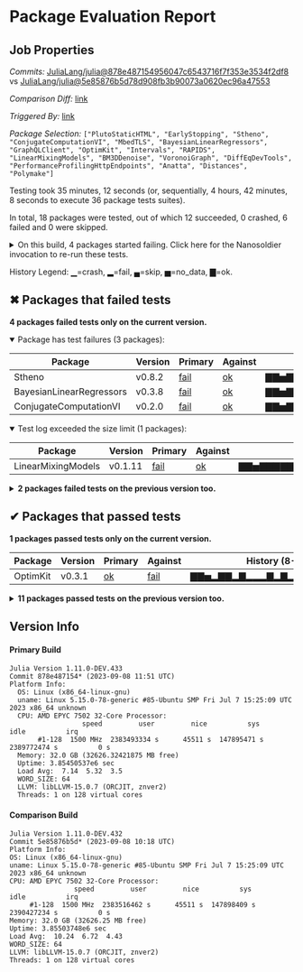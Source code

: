 # Package Evaluation Report

## Job Properties

*Commits:* [JuliaLang/julia@878e487154956047c6543716f7f353e3534f2df8](https://github.com/JuliaLang/julia/commit/878e487154956047c6543716f7f353e3534f2df8) vs [JuliaLang/julia@5e85876b5d78d908fb3b90073a0620ec96a47553](https://github.com/JuliaLang/julia/commit/5e85876b5d78d908fb3b90073a0620ec96a47553)

*Comparison Diff:* [link](https://github.com/JuliaLang/julia/compare/5e85876b5d78d908fb3b90073a0620ec96a47553...878e487154956047c6543716f7f353e3534f2df8)

*Triggered By:* [link](https://github.com/JuliaLang/julia/pull/51245#issuecomment-1712555215)

*Package Selection:* `["PlutoStaticHTML", "EarlyStopping", "Stheno", "ConjugateComputationVI", "MbedTLS", "BayesianLinearRegressors", "GraphQLClient", "OptimKit", "Intervals", "RAPIDS", "LinearMixingModels", "BM3DDenoise", "VoronoiGraph", "DiffEqDevTools", "PerformanceProfilingHttpEndpoints", "Anatta", "Distances", "Polymake"]`

Testing took 35 minutes, 12 seconds (or, sequentially, 4 hours, 42 minutes, 8 seconds to execute 36 package tests suites).

In total, 18 packages were tested, out of which 12 succeeded, 0 crashed, 6 failed and 0 were skipped.


<details><summary>On this build, 4 packages started failing. Click here for the Nanosoldier invocation to re-run these tests.</summary>
<p>

```
@nanosoldier `runtests(["ConjugateComputationVI", "LinearMixingModels", "BayesianLinearRegressors", "Stheno"])`
```

</p>
</details>


History Legend: ▁=crash, ▂=fail, ▄=skip, ▅=no_data, ▇=ok.

## ✖ Packages that failed tests

**4 packages failed tests only on the current version.**

<details open><summary>Package has test failures (3 packages):</summary>
<p>


| Package | Version | Primary | Against | History (8-11 to 9-9) |
| ------- | ------- | ------- | ------- | ------- |
| Stheno | v0.8.2 | [fail](https://s3.amazonaws.com/julialang-reports/nanosoldier/pkgeval/by_hash/878e487_vs_5e85876/Stheno.primary.log) | [ok](https://s3.amazonaws.com/julialang-reports/nanosoldier/pkgeval/by_hash/878e487_vs_5e85876/Stheno.against.log) | <span class="history">▇▇▅▇▇▇▇▇▇▇▇▇▇▇▇▇▇▇▇▇▇▇▇▇▅▇▇▇▇▇</span> |
| BayesianLinearRegressors | v0.3.8 | [fail](https://s3.amazonaws.com/julialang-reports/nanosoldier/pkgeval/by_hash/878e487_vs_5e85876/BayesianLinearRegressors.primary.log) | [ok](https://s3.amazonaws.com/julialang-reports/nanosoldier/pkgeval/by_hash/878e487_vs_5e85876/BayesianLinearRegressors.against.log) | <span class="history">▇▇▅▇▇▇▇▇▇▇▇▇▇▇▇▇▇▇▇▇▇▇▇▇▅▇▇▇▇▇</span> |
| ConjugateComputationVI | v0.2.0 | [fail](https://s3.amazonaws.com/julialang-reports/nanosoldier/pkgeval/by_hash/878e487_vs_5e85876/ConjugateComputationVI.primary.log) | [ok](https://s3.amazonaws.com/julialang-reports/nanosoldier/pkgeval/by_hash/878e487_vs_5e85876/ConjugateComputationVI.against.log) | <span class="history">▇▇▅▇▇▇▇▇▇▇▇▇▇▇▇▇▇▇▇▇▇▇▇▇▅▇▇▇▇▇</span> |

</p>
</details>

<details open><summary>Test log exceeded the size limit (1 packages):</summary>
<p>


| Package | Version | Primary | Against | History (8-11 to 9-9) |
| ------- | ------- | ------- | ------- | ------- |
| LinearMixingModels | v0.1.11 | [fail](https://s3.amazonaws.com/julialang-reports/nanosoldier/pkgeval/by_hash/878e487_vs_5e85876/LinearMixingModels.primary.log) | [ok](https://s3.amazonaws.com/julialang-reports/nanosoldier/pkgeval/by_hash/878e487_vs_5e85876/LinearMixingModels.against.log) | <span class="history">▇▇▅▇▇▇▇▇▇▇▇▇▇▇▇▇▇▇▇▇▇▇▇▇▅▇▇▇▇▇</span> |

</p>
</details>

<details><summary><strong>2 packages failed tests on the previous version too.</strong></summary>
<p>

<details open><summary>Package has test failures (1 packages):</summary>
<p>


| Package | History (8-11 to 9-9) |
| ------- | ------- |
| [Intervals v1.10.0](https://s3.amazonaws.com/julialang-reports/nanosoldier/pkgeval/by_hash/878e487_vs_5e85876/Intervals.primary.log) | <span class="history">▇▇▅▇▇▇▇▇▇▇▇▇▇▇▇▇▇▇▇▇▇▇▇▇▅▇▇▇▇▇</span> |

</p>
</details>

<details open><summary>Tests became inactive (1 packages):</summary>
<p>


| Package | History (8-11 to 9-9) |
| ------- | ------- |
| [RAPIDS v0.4.0](https://s3.amazonaws.com/julialang-reports/nanosoldier/pkgeval/by_hash/878e487_vs_5e85876/RAPIDS.primary.log) | <span class="history">▇▇▅▇▇▇▇▇▂▇▇▇▂▇▂▇▇▂▇▇▇▇▇▇▅▂▂▇▇▇</span> |

</p>
</details>

</p>
</details>


## ✔ Packages that passed tests

**1 packages passed tests only on the current version.**

| Package | Version | Primary | Against | History (8-11 to 9-9) |
| ------- | ------- | ------- | ------- | ------- |
| OptimKit | v0.3.1 | [ok](https://s3.amazonaws.com/julialang-reports/nanosoldier/pkgeval/by_hash/878e487_vs_5e85876/OptimKit.primary.log) | [fail](https://s3.amazonaws.com/julialang-reports/nanosoldier/pkgeval/by_hash/878e487_vs_5e85876/OptimKit.against.log) | <span class="history">▇▇▅▂▇▇▂▇▂▂▂▇▂▇▂▇▂▇▂▇▇▂▂▂▅▇▇▇▂▇</span> |

<details><summary><strong>11 packages passed tests on the previous version too.</strong></summary>
<p>

| Package | History (8-11 to 9-9) |
| ------- | ------- |
| [MbedTLS v1.1.7](https://s3.amazonaws.com/julialang-reports/nanosoldier/pkgeval/by_hash/878e487_vs_5e85876/MbedTLS.primary.log) | <span class="history">▇▇▅▁▇▁▇▇▇▇▇▁▇▁▇▇▇▇▇▇▇▇▇▇▅▇▇▇▇▇</span> |
| [Distances v0.10.9](https://s3.amazonaws.com/julialang-reports/nanosoldier/pkgeval/by_hash/878e487_vs_5e85876/Distances.primary.log) | <span class="history">▂▇▅▇▇▇▇▇▇▇▇▇▇▇▇▇▇▇▇▇▇▇▇▂▅▂▇▇▇▇</span> |
| [EarlyStopping v0.3.0](https://s3.amazonaws.com/julialang-reports/nanosoldier/pkgeval/by_hash/878e487_vs_5e85876/EarlyStopping.primary.log) | <span class="history">▂▇▅▇▂▂▇▂▇▂▂▇▇▇▇▇▇▇▇▂▇▇▇▇▅▇▇▇▇▇</span> |
| [Polymake v0.11.5](https://s3.amazonaws.com/julialang-reports/nanosoldier/pkgeval/by_hash/878e487_vs_5e85876/Polymake.primary.log) | <span class="history">▂▂▅▇▂▂▂▂▂▂▂▂▂▂▂▂▇▇▂▂▂▂▂▂▅▂▂▂▂▂</span> |
| [DiffEqDevTools v2.35.0](https://s3.amazonaws.com/julialang-reports/nanosoldier/pkgeval/by_hash/878e487_vs_5e85876/DiffEqDevTools.primary.log) | <span class="history">▇▇▅▇▇▇▂▂▇▇▇▂▂▂▂▂▁▂▇▇▇▇▇▇▅▇▇▇▇▂</span> |
| [GraphQLClient v0.7.6](https://s3.amazonaws.com/julialang-reports/nanosoldier/pkgeval/by_hash/878e487_vs_5e85876/GraphQLClient.primary.log) | <span class="history">▇▇▅▇▂▇▂▇▇▇▇▇▇▇▇▇▇▇▇▇▇▇▇▇▅▇▇▇▇▇</span> |
| [BM3DDenoise v1.0.1](https://s3.amazonaws.com/julialang-reports/nanosoldier/pkgeval/by_hash/878e487_vs_5e85876/BM3DDenoise.primary.log) | <span class="history">▇▂▅▂▇▇▇▇▇▇▂▂▇▇▂▇▂▂▇▇▇▇▇▇▅▂▇▇▇▂</span> |
| [PerformanceProfilingHttpEndpoints v0.2.10](https://s3.amazonaws.com/julialang-reports/nanosoldier/pkgeval/by_hash/878e487_vs_5e85876/PerformanceProfilingHttpEndpoints.primary.log) | <span class="history">▇▇▅▇▇▂▂▇▂▇▇▂▇▂▇▂▇▂▂▂▂▂▂▂▅▂▇▂▇▂</span> |
| [VoronoiGraph v0.2.2](https://s3.amazonaws.com/julialang-reports/nanosoldier/pkgeval/by_hash/878e487_vs_5e85876/VoronoiGraph.primary.log) | <span class="history">▇▇▅▇▇▇▇▇▇▂▇▇▇▇▇▇▇▇▇▇▇▇▇▇▅▇▇▇▇▇</span> |
| [Anatta v0.0.9](https://s3.amazonaws.com/julialang-reports/nanosoldier/pkgeval/by_hash/878e487_vs_5e85876/Anatta.primary.log) | <span class="history">▇▂▅▇▇▇▇▇▂▇▇▂▂▂▂▂▂▂▂▂▂▇▂▇▅▂▂▇▇▂</span> |
| [PlutoStaticHTML v6.0.14](https://s3.amazonaws.com/julialang-reports/nanosoldier/pkgeval/by_hash/878e487_vs_5e85876/PlutoStaticHTML.primary.log) | <span class="history">▇▇▅▇▇▇▇▇▇▇▇▇▇▇▇▇▇▇▇▇▇▇▇▇▅▇▇▇▇▇</span> |

</p>
</details>


## Version Info

#### Primary Build

```
Julia Version 1.11.0-DEV.433
Commit 878e487154* (2023-09-08 11:51 UTC)
Platform Info:
  OS: Linux (x86_64-linux-gnu)
  uname: Linux 5.15.0-78-generic #85-Ubuntu SMP Fri Jul 7 15:25:09 UTC 2023 x86_64 unknown
  CPU: AMD EPYC 7502 32-Core Processor: 
                  speed         user         nice          sys         idle          irq
       #1-128  1500 MHz  2383493334 s      45511 s  147895471 s  2389772474 s          0 s
  Memory: 32.0 GB (32626.32421875 MB free)
  Uptime: 3.85450537e6 sec
  Load Avg:  7.14  5.32  3.5
  WORD_SIZE: 64
  LLVM: libLLVM-15.0.7 (ORCJIT, znver2)
  Threads: 1 on 128 virtual cores

```

  #### Comparison Build

  ```
Julia Version 1.11.0-DEV.432
Commit 5e85876b5d* (2023-09-08 10:18 UTC)
Platform Info:
  OS: Linux (x86_64-linux-gnu)
  uname: Linux 5.15.0-78-generic #85-Ubuntu SMP Fri Jul 7 15:25:09 UTC 2023 x86_64 unknown
  CPU: AMD EPYC 7502 32-Core Processor: 
                  speed         user         nice          sys         idle          irq
       #1-128  1500 MHz  2383516462 s      45511 s  147898409 s  2390427234 s          0 s
  Memory: 32.0 GB (32626.25 MB free)
  Uptime: 3.85503748e6 sec
  Load Avg:  10.24  6.72  4.43
  WORD_SIZE: 64
  LLVM: libLLVM-15.0.7 (ORCJIT, znver2)
  Threads: 1 on 128 virtual cores

  ```
  <!-- Generated on 2023-09-10T06:52:39.674 -->
